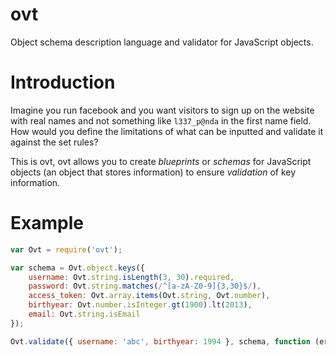 ovt
===

Object schema description language and validator for JavaScript objects.


# Introduction

Imagine you run facebook and you want visitors to sign up on the website with real names and not something like `l337_p@nda` in the first name field. How would you define the limitations of what can be inputted and validate it against the set rules?

This is ovt, ovt allows you to create *blueprints* or *schemas* for JavaScript objects (an object that stores information) to ensure *validation* of key information.


# Example

```javascript
var Ovt = require('ovt');

var schema = Ovt.object.keys({
    username: Ovt.string.isLength(3, 30).required,
    password: Ovt.string.matches(/^[a-zA-Z0-9]{3,30}$/),
    access_token: Ovt.array.items(Ovt.string, Ovt.number),
    birthyear: Ovt.number.isInteger.gt(1900).lt(2013),
    email: Ovt.string.isEmail
});

Ovt.validate({ username: 'abc', birthyear: 1994 }, schema, function (err, value) { });  // err === null -> valid
```
